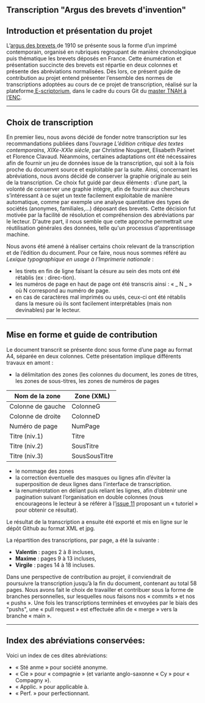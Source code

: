 ## Transcription "Argus des brevets d'invention"

## Introduction et présentation du projet

L’[argus des brevets ](https://gallica.bnf.fr/ark:/12148/bpt6k1418369x.r=Argus%20des%20brevets%20d%27invention...%20Liste%20des%20brevets%20d%C3%A9pos%C3%A9s%20et%20d%C3%A9livr%C3%A9s%20en%20France%2C%20publi%C3%A9e%20par%20l%27Office%20des%20brevets%20d%27invention...?rk=42918;4 "argus des brevets ")de 1910 se présente sous la forme d’un imprimé contemporain, organisé en rubriques regroupant de manière chronologique puis thématique les brevets déposés en France. Cette énumération et présentation succincte des brevets est répartie en deux colonnes et présente des abréviations normalisées. Dès lors, ce présent guide de contribution au projet entend présenter l’ensemble des normes de transcriptions adoptées au cours de ce projet de transcription, réalisé sur la plateforme[ E-scriptorium](https://traces6.paris.inria.fr/ " E-scriptorium"), dans le cadre du cours Git du [master TNAH à l’ENC](https://www.chartes.psl.eu/fr/cursus/master-technologies-numeriques-appliquees-histoire "master TNAH à l’ENC").

------------

## Choix de transcription

En premier lieu, nous avons décidé de fonder notre transcription sur les recommandations publiées dans l’ouvrage *L’édition critique des textes contemporains, XIXe-XXIe siècle*, par Christine Nougaret, Elisabeth Parinet et Florence Clavaud. Néanmoins, certaines adaptations ont été nécessaires afin de fournir un jeu de données issue de la transcription, qui soit à la fois proche du document source et exploitable par la suite.
Ainsi, concernant les abréviations, nous avons décidé de conserver la graphie originale au sein de la transcription. Ce choix fut guidé par deux éléments : d’une part, la volonté de conserver une graphie intègre, afin de fournir aux chercheurs s’intéressant à ce sujet un texte facilement exploitable de manière automatique, comme par exemple une analyse quantitative des types de sociétés (anonymes, familiales,…) déposant des brevets. Cette décision fut motivée par la facilité de résolution et compréhension des abréviations par le lecteur. D'autre part, il nous semble que cette approche permettrait une réutilisation générales des données, telle qu'un processus d'apprentissage machine.

Nous avons été amené à réaliser certains choix relevant de la transcription et de l’édition du document. Pour ce faire, nous nous sommes référé au *Lexique typographique en usage à l’Imprimerie nationale* :
- les tirets en fin de ligne faisant la césure au sein des mots ont été rétablis (ex : direc-tion).
- les numéros de page en haut de page ont été transcris ainsi : « _ N _ » où N correspond au numéro de page.
- en cas de caractères mal imprimés ou usés, ceux-ci ont été rétablis dans la mesure où ils sont facilement interprétables (mais non devinables) par le lecteur. 
------------

## Mise en forme et guide de contribution
    
Le document transcrit se présente donc sous forme d’une page au format A4, séparée en deux colonnes. Cette présentation implique différents travaux en amont :
- la délimitation des zones (les colonnes du document, les zones de titres, les zones de sous-titres, les zones de numéros de pages

| Nom de la zone  | Zone (XML) |
| ------------ | ------------ |
|  Colonne de gauche |   ColonneG |
| Colonne de  droite | ColonneD  |
| Numéro de page  |  NumPage |
|  Titre (niv.1) |  Titre |
|  Titre (niv.2) | SousTitre  |
| Titre (niv.3)  | SousSousTitre  |



- le nommage des zones
- la correction éventuelle des masques ou lignes afin d’éviter la superposition de deux lignes dans l'interface de transcription.
- la renumérotation en déliant puis reliant les lignes, afin d’obtenir une pagination suivant l’organisation en double colonnes (nous encourageons le lecteur à se référer à l’[issue 11](https://github.com/ValentinDeCraene/TNAH-2021--ARGUS_DES_BREVETS-/issues/11 "issue 11") proposant un « tutoriel » pour obtenir ce résultat).



Le résultat de la transcription a ensuite été exporté et mis en ligne sur le dépôt Github au format XML et jpg.

La répartition des transcriptions, par page, a été la suivante :
- **Valentin** : pages 2 à 8 incluses,  
- **Maxime** : pages 9 à 13 incluses,   
- **Virgile** : pages 14 à 18 incluses.

Dans une perspective de contribution au projet, il conviendrait de poursuivre la transcription jusqu’à la fin du document, contenant au total 58 pages. Nous avons fait le choix de travailler et contribuer sous la forme de branches personnelles, sur lesquelles nous faisons nos « commits » et nos « pushs ». Une fois les transcriptions terminées et envoyées par le biais des "pushs", une « pull request » est effectuée afin de « merge » vers la branche « main ».

------------

## Index des abréviations conservées:

Voici un index de ces dites abréviations:
- « Sté anme » pour société anonyme.
- « Cie » pour « compagnie » (et variante anglo-saxonne « Cy » pour « Compagny »).
- « Applic. » pour applicable à.
- « Perf. » pour perfectionnant.
